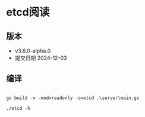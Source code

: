 # etcd阅读


## 版本

- v3.6.0-alpha.0
- 提交日期 2024-12-03


## 编译


```

go build -v -mod=readonly -o=etcd .\server\main.go

./etcd -h

```





